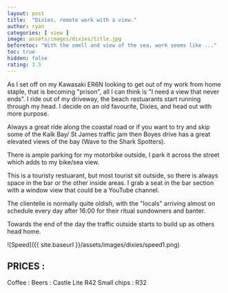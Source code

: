 ```yaml
---
layout: post
title:  "Dixies, remote work with a view."
author: ryan
categories: [ view ]
image: assets/images/dixies/title.jpg
beforetoc: "With the smell and view of the sea, work seems like ..."
toc: true
hidden: false
rating: 3.5
---
```


As I set off on my Kawasaki ER6N looking to get out of my work from home staple, that is becoming "prison", all I can think is "I need a view that never ends".
I ride out of my driveway, the beach restuarants start running through my head.
I decide on an old favourite, Dixies, and head out with more purpose.

Always a great ride along the coastal road or if you want to try and skip some of the Kalk Bay/ St James traffic jam then Boyes drive has a great elevated views of the bay (Wave to the Shark Spotters).

There is ample parking for my motorbike outside, I park it across the street which adds to my bike/sea view.

This is a touristy restuarant, but most tourist sit outside, so there is always space in the bar or the other inside areas.
I grab a seat in the bar section with a window view that could be a YouTube channel.

The clientelle is normally quite oldish, with the "locals" arriving almost on schedule every day after 16:00 for their ritual sundowners and banter.

Towards the end of the day the traffic outside starts to build up as others head home.


![Speed]({{ site.baseurl }}/assets/images/dixies/speed1.png)

## PRICES :

Coffee : 
Beers : Castle Lite R42
Small chips : R32
